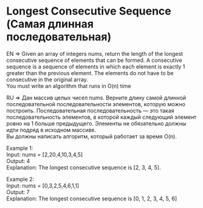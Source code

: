 # Longest Consecutive Sequence (Самая длинная последовательная)

EN => Given an array of integers nums, return the length of the longest consecutive sequence of elements that can be formed.
A consecutive sequence is a sequence of elements in which each element is exactly 1 greater than the previous element. The elements do not have to be consecutive in the original array.
<br/>You must write an algorithm that runs in O(n) time

RU => Дан массив целых чисел nums. Верните длину самой длинной последовательной последовательности элементов, которую можно построить. Последовательная последовательность — это такая последовательность элементов, в которой каждый следующий элемент ровно на 1 больше предыдущего. Элементы не обязательно должны идти подряд в исходном массиве.
<br/>Вы должны написать алгоритм, который работает за время O(n).

Example 1:
<br/>Input: nums = [2,20,4,10,3,4,5]
<br/>Output: 4
<br/>Explanation: The longest consecutive sequence is [2, 3, 4, 5].

Example 2:
<br/>Input: nums = [0,3,2,5,4,6,1,1]
<br/>Output: 7
<br/>Explanation: The longest consecutive sequence is [0, 1, 2, 3, 4, 5, 6]
